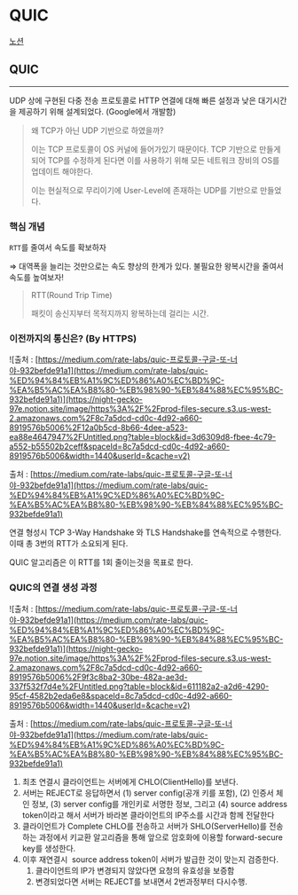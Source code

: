 # QUIC

[노션](https://night-gecko-97e.notion.site/QUIC-0050d19c2a824fb38e2b5aa46366f28c)

## QUIC

---

UDP 상에 구현된 다중 전송 프로토콜로 HTTP 연결에 대해 빠른 설정과 낮은 대기시간을 제공하기 위해 설계되었다. (Google에서 개발함)

> 왜 TCP가 아닌 UDP 기반으로 하였을까?
>
>
> 이는 TCP 프로토콜이 OS 커널에 들어가있기 때문이다. TCP 기반으로 만들게 되어 TCP를 수정하게 된다면 이를 사용하기 위해 모든 네트워크 장비의 OS를 업데이트 해야한다.
>
> 이는 현실적으로 무리이기에 User-Level에 존재하는 UDP를 기반으로 만들었다.
>

### 핵심 개념

`RTT`를 줄여서 속도를 확보하자

⇒ 대역폭을 늘리는 것만으로는 속도 향상의 한계가 있다. 불필요한 왕복시간을 줄여서 속도를 높여보자!

> RTT(Round Trip Time)
>
>
> 패킷이 송신지부터 목적지까지 왕복하는데 걸리는 시간.
>

### 이전까지의 통신은? (By HTTPS)

![출처 : [https://medium.com/rate-labs/quic-프로토콜-구글-또-너야-932befde91a1](https://medium.com/rate-labs/quic-%ED%94%84%EB%A1%9C%ED%86%A0%EC%BD%9C-%EA%B5%AC%EA%B8%80-%EB%98%90-%EB%84%88%EC%95%BC-932befde91a1)](https://night-gecko-97e.notion.site/image/https%3A%2F%2Fprod-files-secure.s3.us-west-2.amazonaws.com%2F8c7a5dcd-cd0c-4d92-a660-8919576b5006%2F12a0b5cd-8b66-4dee-a523-ea88e4647947%2FUntitled.png?table=block&id=3d6309d8-fbee-4c79-a552-b55502b2ceff&spaceId=8c7a5dcd-cd0c-4d92-a660-8919576b5006&width=1440&userId=&cache=v2)

출처 : [https://medium.com/rate-labs/quic-프로토콜-구글-또-너야-932befde91a1](https://medium.com/rate-labs/quic-%ED%94%84%EB%A1%9C%ED%86%A0%EC%BD%9C-%EA%B5%AC%EA%B8%80-%EB%98%90-%EB%84%88%EC%95%BC-932befde91a1)

연결 형성시 TCP 3-Way Handshake 와 TLS Handshake를 연속적으로 수행한다. 이때 총 3번의 RTT가 소요되게 된다.

QUIC 알고리즘은 이 RTT를 1회 줄이는것을 목표로 한다.

### QUIC의 연결 생성 과정

![출처 : [https://medium.com/rate-labs/quic-프로토콜-구글-또-너야-932befde91a1](https://medium.com/rate-labs/quic-%ED%94%84%EB%A1%9C%ED%86%A0%EC%BD%9C-%EA%B5%AC%EA%B8%80-%EB%98%90-%EB%84%88%EC%95%BC-932befde91a1)](https://night-gecko-97e.notion.site/image/https%3A%2F%2Fprod-files-secure.s3.us-west-2.amazonaws.com%2F8c7a5dcd-cd0c-4d92-a660-8919576b5006%2F9f3c8ba2-30be-482a-ae3d-337f532f7d4e%2FUntitled.png?table=block&id=611182a2-a2d6-4290-95cf-4582b2eda6e8&spaceId=8c7a5dcd-cd0c-4d92-a660-8919576b5006&width=1440&userId=&cache=v2)

출처 : [https://medium.com/rate-labs/quic-프로토콜-구글-또-너야-932befde91a1](https://medium.com/rate-labs/quic-%ED%94%84%EB%A1%9C%ED%86%A0%EC%BD%9C-%EA%B5%AC%EA%B8%80-%EB%98%90-%EB%84%88%EC%95%BC-932befde91a1)

1. 최초 연결시 클라이언트는 서버에게 CHLO(ClientHello)를 보낸다.
2. 서버는 REJECT로 응답하면서 (1) server config(공개 키를 포함), (2) 인증서 체인 정보, (3) server config를 개인키로 서명한 정보, 그리고 (4) source address token이라고 해서 서버가 바라본 클라이언트의 IP주소를 시간과 함께 전달한다
3. 클라이언트가 Complete CHLO를 전송하고 서버가 SHLO(ServerHello)를 전송하는 과정에서 키교환 알고리즘을 통해 앞으로 암호화에 이용할 forward-secure key를 생성한다.
4. 이후 재연결시  source address token이 서버가 발급한 것이 맞는지 검증한다.
    1. 클라이언트의 IP가 변경되지 않았다면 요청의 유효성을 보증함
    2. 변경되었다면 서버는 REJECT를 보내면서 2번과정부터 다시수행.